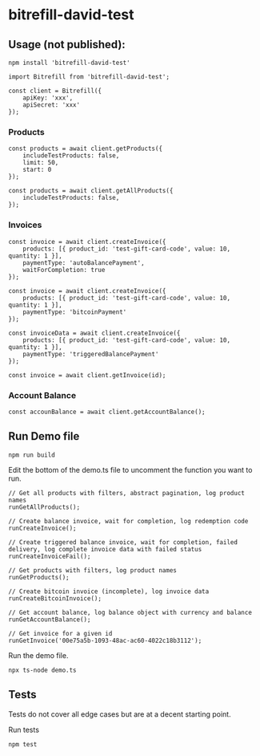 # bitrefill-david-test

## Usage (not published):

```
npm install 'bitrefill-david-test'
```

```
import Bitrefill from 'bitrefill-david-test';

const client = Bitrefill({
    apiKey: 'xxx',
    apiSecret: 'xxx'
});
```

### Products
```
const products = await client.getProducts({
    includeTestProducts: false,
    limit: 50,
    start: 0
});
```

```
const products = await client.getAllProducts({
    includeTestProducts: false,
});
```

### Invoices

```
const invoice = await client.createInvoice({
    products: [{ product_id: 'test-gift-card-code', value: 10, quantity: 1 }],
    paymentType: 'autoBalancePayment',
    waitForCompletion: true
});
```

```
const invoice = await client.createInvoice({
    products: [{ product_id: 'test-gift-card-code', value: 10, quantity: 1 }],
    paymentType: 'bitcoinPayment'
});
```

```
const invoiceData = await client.createInvoice({
    products: [{ product_id: 'test-gift-card-code', value: 10, quantity: 1 }],
    paymentType: 'triggeredBalancePayment'
});
```

```
const invoice = await client.getInvoice(id);
```

### Account Balance
```
const accounBalance = await client.getAccountBalance();
```


## Run Demo file
```
npm run build
```
Edit the bottom of the demo.ts file to uncomment the function you want to run.

```
// Get all products with filters, abstract pagination, log product names
runGetAllProducts();

// Create balance invoice, wait for completion, log redemption code
runCreateInvoice();

// Create triggered balance invoice, wait for completion, failed delivery, log complete invoice data with failed status
runCreateInvoiceFail();

// Get products with filters, log product names
runGetProducts();

// Create bitcoin invoice (incomplete), log invoice data
runCreateBitcoinInvoice();

// Get account balance, log balance object with currency and balance
runGetAccountBalance();

// Get invoice for a given id
runGetInvoice('00e75a5b-1093-48ac-ac60-4022c18b3112');
```

Run the demo file.
```
npx ts-node demo.ts
```


## Tests
Tests do not cover all edge cases but are at a decent starting point.

Run tests
```
npm test
```
